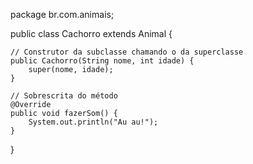 package br.com.animais;

public class Cachorro extends Animal {

    // Construtor da subclasse chamando o da superclasse
    public Cachorro(String nome, int idade) {
        super(nome, idade);
    }

    // Sobrescrita do método
    @Override
    public void fazerSom() {
        System.out.println("Au au!");
    }
}
